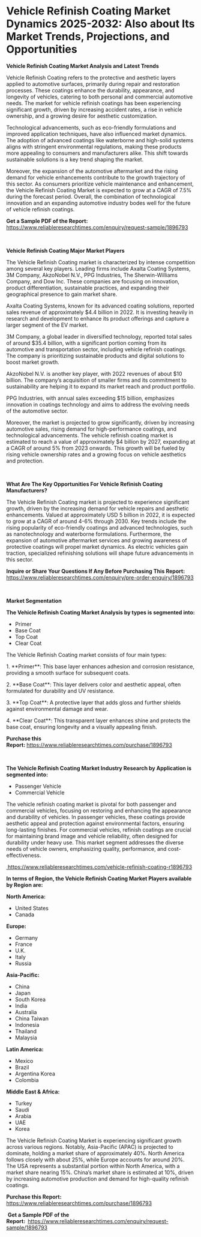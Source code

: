 <p><h1>Vehicle Refinish Coating Market Dynamics 2025-2032: Also about Its Market Trends, Projections, and Opportunities</h1></p><p><strong>Vehicle Refinish Coating Market Analysis and Latest Trends</strong></p>
<p><p>Vehicle Refinish Coating refers to the protective and aesthetic layers applied to automotive surfaces, primarily during repair and restoration processes. These coatings enhance the durability, appearance, and longevity of vehicles, catering to both personal and commercial automotive needs. The market for vehicle refinish coatings has been experiencing significant growth, driven by increasing accident rates, a rise in vehicle ownership, and a growing desire for aesthetic customization.</p><p>Technological advancements, such as eco-friendly formulations and improved application techniques, have also influenced market dynamics. The adoption of advanced coatings like waterborne and high-solid systems aligns with stringent environmental regulations, making these products more appealing to consumers and manufacturers alike. This shift towards sustainable solutions is a key trend shaping the market.</p><p>Moreover, the expansion of the automotive aftermarket and the rising demand for vehicle enhancements contribute to the growth trajectory of this sector. As consumers prioritize vehicle maintenance and enhancement, the Vehicle Refinish Coating Market is expected to grow at a CAGR of 7.5% during the forecast period. Overall, the combination of technological innovation and an expanding automotive industry bodes well for the future of vehicle refinish coatings.</p></p>
<p><strong>Get a Sample PDF of the Report:&nbsp;</strong> <a href="https://www.reliableresearchtimes.com/enquiry/request-sample/1896793?utm_campaign=3123&utm_medium=2&utm_source=Github&utm_content=ia&utm_term=15042025&utm_id=vehicle-refinish-coating">https://www.reliableresearchtimes.com/enquiry/request-sample/1896793</a></p>
<p>&nbsp;</p>
<p><strong>Vehicle Refinish Coating Major Market Players</strong></p>
<p><p>The Vehicle Refinish Coating market is characterized by intense competition among several key players. Leading firms include Axalta Coating Systems, 3M Company, AkzoNobel N.V., PPG Industries, The Sherwin-Williams Company, and Dow Inc. These companies are focusing on innovation, product differentiation, sustainable practices, and expanding their geographical presence to gain market share.</p><p>Axalta Coating Systems, known for its advanced coating solutions, reported sales revenue of approximately $4.4 billion in 2022. It is investing heavily in research and development to enhance its product offerings and capture a larger segment of the EV market. </p><p>3M Company, a global leader in diversified technology, reported total sales of around $35.4 billion, with a significant portion coming from its automotive and transportation sector, including vehicle refinish coatings. The company is prioritizing sustainable products and digital solutions to boost market growth.</p><p>AkzoNobel N.V. is another key player, with 2022 revenues of about $10 billion. The company’s acquisition of smaller firms and its commitment to sustainability are helping it to expand its market reach and product portfolio.</p><p>PPG Industries, with annual sales exceeding $15 billion, emphasizes innovation in coatings technology and aims to address the evolving needs of the automotive sector. </p><p>Moreover, the market is projected to grow significantly, driven by increasing automotive sales, rising demand for high-performance coatings, and technological advancements. The vehicle refinish coating market is estimated to reach a value of approximately $4 billion by 2027, expanding at a CAGR of around 5% from 2023 onwards. This growth will be fueled by rising vehicle ownership rates and a growing focus on vehicle aesthetics and protection.</p></p>
<p>&nbsp;</p>
<p><strong>What Are The Key Opportunities For Vehicle Refinish Coating Manufacturers?</strong></p>
<p><p>The Vehicle Refinish Coating market is projected to experience significant growth, driven by the increasing demand for vehicle repairs and aesthetic enhancements. Valued at approximately USD 5 billion in 2022, it is expected to grow at a CAGR of around 4-6% through 2030. Key trends include the rising popularity of eco-friendly coatings and advanced technologies, such as nanotechnology and waterborne formulations. Furthermore, the expansion of automotive aftermarket services and growing awareness of protective coatings will propel market dynamics. As electric vehicles gain traction, specialized refinishing solutions will shape future advancements in this sector.</p></p>
<p><strong>Inquire or Share Your Questions If Any Before Purchasing This Report:</strong> <a href="https://www.reliableresearchtimes.com/enquiry/pre-order-enquiry/1896793?utm_campaign=3123&utm_medium=2&utm_source=Github&utm_content=ia&utm_term=15042025&utm_id=vehicle-refinish-coating">https://www.reliableresearchtimes.com/enquiry/pre-order-enquiry/1896793</a></p>
<p>&nbsp;</p>
<p><strong>Market Segmentation</strong></p>
<p><strong>The Vehicle Refinish Coating Market Analysis by types is segmented into:</strong></p>
<p><ul><li>Primer</li><li>Base Coat</li><li>Top Coat</li><li>Clear Coat</li></ul></p>
<p><p>The Vehicle Refinish Coating market consists of four main types: </p><p>1. **Primer**: This base layer enhances adhesion and corrosion resistance, providing a smooth surface for subsequent coats.</p><p>2. **Base Coat**: This layer delivers color and aesthetic appeal, often formulated for durability and UV resistance.</p><p>3. **Top Coat**: A protective layer that adds gloss and further shields against environmental damage and wear.</p><p>4. **Clear Coat**: This transparent layer enhances shine and protects the base coat, ensuring longevity and a visually appealing finish.</p></p>
<p><strong>Purchase this Report:&nbsp;</strong><a href="https://www.reliableresearchtimes.com/purchase/1896793?utm_campaign=3123&utm_medium=2&utm_source=Github&utm_content=ia&utm_term=15042025&utm_id=vehicle-refinish-coating">https://www.reliableresearchtimes.com/purchase/1896793</a></p>
<p>&nbsp;</p>
<p><strong>The Vehicle Refinish Coating Market Industry Research by Application is segmented into:</strong></p>
<p><ul><li>Passenger Vehicle</li><li>Commercial Vehicle</li></ul></p>
<p><p>The vehicle refinish coating market is pivotal for both passenger and commercial vehicles, focusing on restoring and enhancing the appearance and durability of vehicles. In passenger vehicles, these coatings provide aesthetic appeal and protection against environmental factors, ensuring long-lasting finishes. For commercial vehicles, refinish coatings are crucial for maintaining brand image and vehicle reliability, often designed for durability under heavy use. This market segment addresses the diverse needs of vehicle owners, emphasizing quality, performance, and cost-effectiveness.</p></p>
<p><a href="https://www.reliableresearchtimes.com/vehicle-refinish-coating-r1896793?utm_campaign=3123&utm_medium=2&utm_source=Github&utm_content=ia&utm_term=15042025&utm_id=vehicle-refinish-coating">&nbsp;https://www.reliableresearchtimes.com/vehicle-refinish-coating-r1896793</a></p>
<p><strong>In terms of Region, the Vehicle Refinish Coating Market Players available by Region are:</strong></p>
<p>
    <p> <strong> North America: </strong>
        <ul>
            <li>United States</li>
            <li>Canada</li>
        </ul>
        </p> 
    <p> <strong> Europe: </strong>
        <ul>
            <li>Germany</li>
            <li>France</li>
            <li>U.K.</li>
            <li>Italy</li>
            <li>Russia</li>
        </ul>
        </p> 
    <p> <strong> Asia-Pacific: </strong>
        <ul>
            <li>China</li>
            <li>Japan</li>
            <li>South Korea</li>
            <li>India</li>
            <li>Australia</li>
            <li>China Taiwan</li>
            <li>Indonesia</li>
            <li>Thailand</li>
            <li>Malaysia</li>
        </ul>
        </p> 
    <p> <strong> Latin America: </strong>
        <ul>
            <li>Mexico</li>
            <li>Brazil</li>
            <li>Argentina Korea</li>
            <li>Colombia</li>
        </ul>
        </p> 
    <p> <strong> Middle East & Africa: </strong>
        <ul>
            <li>Turkey</li>
            <li>Saudi</li>
            <li>Arabia</li>
            <li>UAE</li>
            <li>Korea</li>
        </ul>
    </p>
    </p>
<p><p>The Vehicle Refinish Coating Market is experiencing significant growth across various regions. Notably, Asia-Pacific (APAC) is projected to dominate, holding a market share of approximately 40%. North America follows closely with about 25%, while Europe accounts for around 20%. The USA represents a substantial portion within North America, with a market share nearing 15%. China’s market share is estimated at 10%, driven by increasing automotive production and demand for high-quality refinish coatings.</p></p>
<p><strong>Purchase this Report: </strong><a href="https://www.reliableresearchtimes.com/purchase/1896793?utm_campaign=3123&utm_medium=2&utm_source=Github&utm_content=ia&utm_term=15042025&utm_id=vehicle-refinish-coating">https://www.reliableresearchtimes.com/purchase/1896793</a></p>
<p>&nbsp;<strong>Get a Sample PDF of the Report:&nbsp;&nbsp;</strong><a href="https://www.reliableresearchtimes.com/enquiry/request-sample/1896793?utm_campaign=3123&utm_medium=2&utm_source=Github&utm_content=ia&utm_term=15042025&utm_id=vehicle-refinish-coating">https://www.reliableresearchtimes.com/enquiry/request-sample/1896793</a></p>
<p><strong></strong></p>
<p><p></p><p></p><p></p></p>